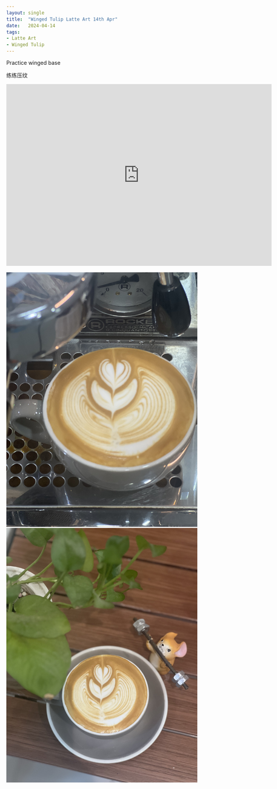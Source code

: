 ```yaml
---
layout: single
title:  "Winged Tulip Latte Art 14th Apr"
date:   2024-04-14
tags:
- Latte Art
- Winged Tulip
---
```



Practice winged base

练练压纹



<div class="embed-container">
  <iframe
      src="https://www.youtube.com/embed/nlIq8-JyopY"
      width="700"
      height="480"
      frameborder="0"
      allowfullscreen="true">
  </iframe>
</div>


![](/assets/img/2024/04/14/IMG_5564.jpg)
![](/assets/img/2024/04/14/IMG_5567.jpg)

